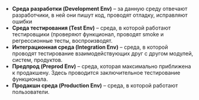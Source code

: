- **Среда разработки (Development Env)** – за данную среду отвечают разработчики, в ней они пишут код, проводят отладку, исправляют ошибки
- **Среда тестирования (Test Env)** – среда, в которой работают тестировщики (проверяют функционал, проводят smoke и регрессионные тесты, воспроизводят.
- **Интеграционная среда (Integration Env)** – среда, в которой проводят тестирование взаимодействующих друг с другом модулей, систем, продуктов.
- **Предпрод (Preprod Env)** – среда, которая максимально приближена к продакшену. Здесь проводится заключительное тестирование функционала.
- **Продакшн среда (Production Env)** – среда, в которой работают пользователи.